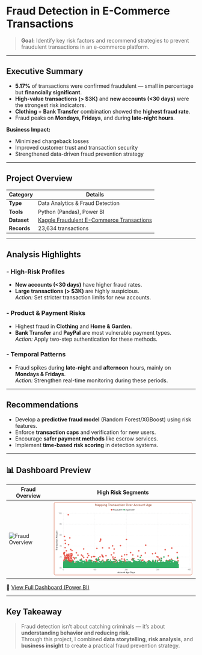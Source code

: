 # Fraud Detection in E-Commerce Transactions

> **Goal:** Identify key risk factors and recommend strategies to prevent fraudulent transactions in an e-commerce platform.

---

## Executive Summary
- **5.17%** of transactions were confirmed fraudulent — small in percentage but **financially significant**.  
- **High-value transactions (> $3K)** and **new accounts (<30 days)** were the strongest risk indicators.  
- **Clothing + Bank Transfer** combination showed the **highest fraud rate**.  
- Fraud peaks on **Mondays, Fridays**, and during **late-night hours**.

 **Business Impact:**
- Minimized chargeback losses  
- Improved customer trust and transaction security  
- Strengthened data-driven fraud prevention strategy

---

## Project Overview

| Category | Details |
|-----------|----------|
| **Type** | Data Analytics & Fraud Detection |
| **Tools** | Python (Pandas), Power BI |
| **Dataset** | [Kaggle Fraudulent E-Commerce Transactions](https://www.kaggle.com/datasets/shriyashjagtap/fraudulent-e-commerce-transactions) |
| **Records** | 23,634 transactions |

---

## Analysis Highlights

### - High-Risk Profiles
- **New accounts (<30 days)** have higher fraud rates.
- **Large transactions (> $3K)** are highly suspicious.  
 *Action:* Set stricter transaction limits for new accounts.

### - Product & Payment Risks
- Highest fraud in **Clothing** and **Home & Garden**.  
- **Bank Transfer** and **PayPal** are most vulnerable payment types.  
 *Action:* Apply two-step authentication for these methods.

### - Temporal Patterns
- Fraud spikes during **late-night** and **afternoon** hours, mainly on **Mondays & Fridays**.  
 *Action:* Strengthen real-time monitoring during these periods.

---

## Recommendations

-  Develop a **predictive fraud model** (Random Forest/XGBoost) using risk features.  
-  Enforce **transaction caps** and verification for new users.  
-  Encourage **safer payment methods** like escrow services.  
-  Implement **time-based risk scoring** in detection systems.

---

## 📊 Dashboard Preview

| Fraud Overview | High Risk Segments |
|----------------|-------------------|
| ![Fraud Overview](images/fraud_overview.png) | ![High Risk](images/high_value_fraud.png) |

📎 [View Full Dashboard (Power BI)](https://drive.google.com/file/d/1r5SSNW7zQrz4wkBE9jAaEeG7k8Y3BZnG/view?usp=sharing)

---

## Key Takeaway
> Fraud detection isn’t about catching criminals — it’s about **understanding behavior and reducing risk**.  
> Through this project, I combined **data storytelling**, **risk analysis**, and **business insight** to create a practical fraud prevention strategy.


